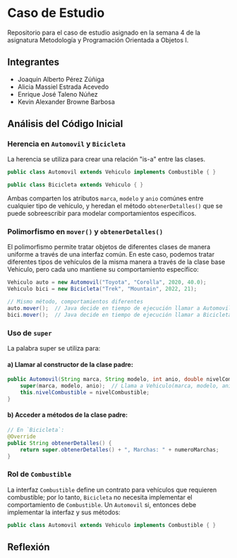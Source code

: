 # Caso de Estudio

Repositorio para el caso de estudio asignado en la semana 4 de la asignatura Metodología y Programación Orientada a Objetos I.

## Integrantes

- Joaquín Alberto Pérez Zúñiga
- Alicia Massiel Estrada Acevedo
- Enrique José Taleno Núñez
- Kevin Alexander Browne Barbosa

## Análisis del Código Inicial

### Herencia en `Automovil` y `Bicicleta`

La herencia se utiliza para crear una relación "is-a" entre las clases.

```java
public class Automovil extends Vehiculo implements Combustible { }

public class Bicicleta extends Vehiculo { }
```

Ambas comparten los atributos `marca`, `modelo` y `anio` comúnes entre cualquier tipo de vehículo, y heredan el método `obtenerDetalles()` que se puede sobreescribir para modelar comportamientos específicos.

### Polimorfismo en `mover()` y `obtenerDetalles()`

El polimorfismo permite tratar objetos de diferentes clases de manera uniforme a través de una interfaz común. En este caso, podemos tratar diferentes tipos de vehículos de la misma manera a través de la clase base Vehiculo, pero cada uno mantiene su comportamiento específico:

```java
Vehiculo auto = new Automovil("Toyota", "Corolla", 2020, 40.0);
Vehiculo bici = new Bicicleta("Trek", "Mountain", 2022, 21);

// Mismo método, comportamientos diferentes
auto.mover();  // Java decide en tiempo de ejecución llamar a Automovil.mover()
bici.mover();  // Java decide en tiempo de ejecución llamar a Bicicleta.mover()
```

### Uso de `super`

La palabra super se utiliza para:

#### a) Llamar al constructor de la clase padre:

```java
public Automovil(String marca, String modelo, int anio, double nivelCombustible) {
    super(marca, modelo, anio);  // Llama a Vehiculo(marca, modelo, anio)
    this.nivelCombustible = nivelCombustible;
}
```

#### b) Acceder a métodos de la clase padre:

```java
// En `Bicicleta`:
@Override
public String obtenerDetalles() {
    return super.obtenerDetalles() + ", Marchas: " + numeroMarchas;
}
```

### Rol de `Combustible`

La interfaz `Combustible` define un contrato para vehículos que requieren combustible; por lo tanto, `Bicicleta` no necesita implementar el comportamiento de `Combustible`. Un `Automovil` si, entonces debe implementar la interfaz y sus métodos:

```java
public class Automovil extends Vehiculo implements Combustible { }
```

## Reflexión
